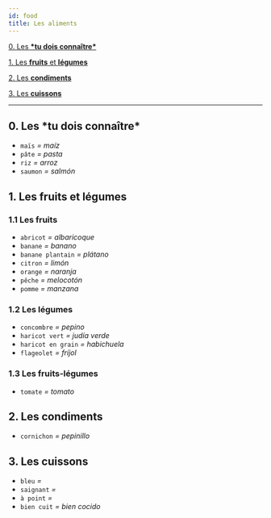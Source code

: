 ```yaml
---
id: food
title: Les aliments
---
```


[0. Les **\*tu dois connaître\***](#0-les-tu-dois-connaitre)

[1. Les **fruits** et **légumes**](#1-les-fruits-et-legumes)

[2. Les **condiments**](#2-les-condiments)

[3. Les **cuissons**](#3-les-cuissons)

---

## 0. Les **\*tu dois connaître\***

* `maïs` _= maíz_
* `pâte` _= pasta_
* `riz` _= arroz_
* `saumon` _= salmón_

## 1. Les **fruits** et **légumes**

### 1.1 Les **fruits**

* `abricot` _= albaricoque_
* `banane` _= banano_
* `banane plantain` _= plátano_
* `citron` _= limón_
* `orange` _= naranja_
* `pêche` _= melocotón_
* `pomme` _= manzana_

### 1.2 Les **légumes**

* `concombre` _= pepino_
* `haricot vert` _= judía verde_
* `haricot en grain` _= habichuela_
* `flageolet` _= fríjol_

### 1.3 Les **fruits-légumes**

* `tomate` _= tomato_

## 2. Les **condiments**

* `cornichon` _= pepinillo_

## 3. Les **cuissons**

* `bleu` _=_
* `saignant` _=_
* `à point` _=_
* `bien cuit` _= bien cocido_
